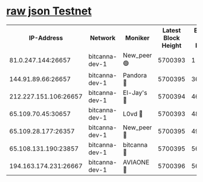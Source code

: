 [raw json Testnet](https://rpc-check.bcat.stavr.tech/bcat/rpc-bcat-result.json)
=


<table><tr><th>IP-Address</th><th>Network</th><th>Moniker</th><th>Latest Block Height</th><th>Earliest Block Height</th><th>Catching Up</th><th>Tx Index</th><th>Voting Power</th><th>Scan Time</th></tr><tr><td>81.0.247.144:26657</td><td>bitcanna-dev-1</td><td>New_peer 🟢</td><td>5700393</td><td>1</td><td>False</td><td>on</td><td>0</td><td>2023-12-27T12:35:06.871103718UTC</td></tr><tr><td>144.91.89.66:26657</td><td>bitcanna-dev-1</td><td>Pandora 🔴</td><td>5700395</td><td>3675711</td><td>False</td><td>on</td><td>2096387</td><td>2023-12-27T12:35:16.710577907UTC</td></tr><tr><td>212.227.151.106:26657</td><td>bitcanna-dev-1</td><td>El-Jay's 🔴</td><td>5700394</td><td>4670391</td><td>False</td><td>on</td><td>2218164</td><td>2023-12-27T12:35:13.599483503UTC</td></tr><tr><td>65.109.70.45:30657</td><td>bitcanna-dev-1</td><td>L0vd 🔴</td><td>5700393</td><td>4828155</td><td>False</td><td>on</td><td>7920</td><td>2023-12-27T12:35:07.200047448UTC</td></tr><tr><td>65.109.28.177:26357</td><td>bitcanna-dev-1</td><td>New_peer 🔴</td><td>5700395</td><td>4952911</td><td>False</td><td>on</td><td>2237067</td><td>2023-12-27T12:35:13.952983900UTC</td></tr><tr><td>65.108.131.190:23857</td><td>bitcanna-dev-1</td><td>bitcanna 🔴</td><td>5700395</td><td>5600395</td><td>False</td><td>off</td><td>82368</td><td>2023-12-27T12:35:14.311408747UTC</td></tr><tr><td>194.163.174.231:26667</td><td>bitcanna-dev-1</td><td>AVIAONE 🔴</td><td>5700396</td><td>5691771</td><td>False</td><td>on</td><td>1949865</td><td>2023-12-27T12:35:19.068378041UTC</td></tr></table>